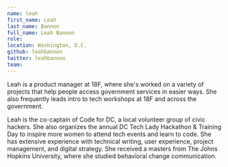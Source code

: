 ```yaml
---
name: leah
first_name: Leah
last_name: Bannon
full_name: Leah Bannon
role:
location: Washington, D.C.
github: leahbannon
twitter: leahbannon
team:
---
```


Leah is a product manager at 18F, where she's worked on a variety of projects that help people access government services in easier ways. She also frequently leads intro to tech workshops at 18F and across the government.

Leah is the co-captain of Code for DC, a local volunteer group of civic hackers. She also organizes the annual DC Tech Lady Hackathon & Training Day to inspire more women to attend tech events and learn to code. She has extensive experience with technical writing, user experience, project management, and digital strategy. She received a masters from The Johns Hopkins University, where she studied behavioral change communication.
